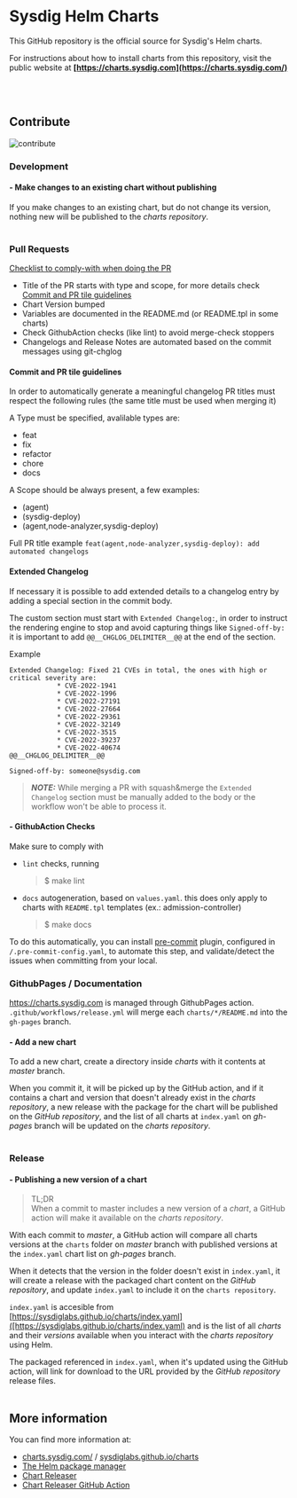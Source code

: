 # Sysdig Helm Charts


This GitHub repository is the official source for Sysdig's Helm charts.

 For instructions about how to install charts from this repository, visit the public website at
**[https://charts.sysdig.com](https://charts.sysdig.com/)**

<br/><br/>

## Contribute

![contribute](https://user-images.githubusercontent.com/1073243/180266068-2695317f-5b05-4075-b432-6861330a5ef3.gif)

### Development

#### - Make changes to an existing chart without publishing

If you make changes to an existing chart, but do not change its version, nothing new will be published to the _charts repository_.
<br/><br/>

### Pull Requests

[Checklist to comply-with when doing the PR](./.github/PULL_REQUEST_TEMPLATE.md)

- Title of the PR starts with type and scope, for more details check [Commit and PR tile guidelines](#commit-and-pr-tile-guidelines)
- Chart Version bumped
- Variables are documented in the README.md (or README.tpl in some charts)
- Check GithubAction checks (like lint) to avoid merge-check stoppers
- Changelogs and Release Notes are automated based on the commit messages using git-chglog

#### Commit and PR tile guidelines
In order to automatically generate a meaningful changelog PR titles must respect the following rules (the same title must be used when merging it)

A Type must be specified, avalilable types are:
- feat
- fix
- refactor
- chore
- docs

A Scope should be always present, a few examples:
- (agent)
- (sysdig-deploy)
- (agent,node-analyzer,sysdig-deploy)

Full PR title example
`feat(agent,node-analyzer,sysdig-deploy): add automated changelogs`

#### Extended Changelog
If necessary it is possible to add extended details to a changelog entry by adding a special section in the commit body.

The custom section must start with `Extended Changelog:`, in order to instruct the rendering engine to stop and avoid capturing things like `Signed-off-by:` it is important to add `@@__CHGLOG_DELIMITER__@@` at the end of the section.

Example
```
Extended Changelog: Fixed 21 CVEs in total, the ones with high or critical severity are:
            * CVE-2022-1941
            * CVE-2022-1996
            * CVE-2022-27191
            * CVE-2022-27664
            * CVE-2022-29361
            * CVE-2022-32149
            * CVE-2022-3515
            * CVE-2022-39237
            * CVE-2022-40674
@@__CHGLOG_DELIMITER__@@

Signed-off-by: someone@sysdig.com
```
> **_NOTE:_**  While merging a PR with squash&merge the `Extended Changelog` section must be manually added to the body or the workflow won't be able to process it.

#### - GithubAction Checks

Make sure to comply with

- `lint` checks, running
    > $ make lint
- `docs` autogeneration, based on `values.yaml`. this does only apply to charts with `README.tpl` templates (ex.: admission-controller)
   > $ make docs


To do this automatically, you can install [pre-commit](https://pre-commit.com/) plugin, configured in `/.pre-commit-config.yaml`, to automate this step, and validate/detect the issues when committing from your local.


### GithubPages / Documentation

https://charts.sysdig.com is managed through GithubPages action.
`.github/workflows/release.yml` will merge each `charts/*/README.md` into the `gh-pages` branch.


#### - Add a new chart

To add a new chart, create a directory inside _charts_ with it contents at _master_ branch.

When you commit it, it will be picked up by the GitHub action, and if it contains a chart and version that doesn't already exist in the _charts repository_, a new release with the package for the chart will be published on the _GitHub repository_,
and the list of all charts at `index.yaml` on _gh-pages_ branch will be updated on the _charts repository_.
<br/><br/>

### Release

#### - Publishing a new version of a chart

> TL;DR
> <br/>When a commit to master includes a new version of a _chart_, a GitHub action will make it available on the _charts repository_.

With each commit to _master_, a GitHub action will compare all charts versions at the `charts` folder on _master_ branch with published versions at the `index.yaml` chart list on _gh-pages_ branch.

When it detects that the version in the folder doesn't exist in  `index.yaml`, it will create a release with the packaged chart content on the _GitHub repository_, and update `index.yaml` to include it on the `charts repository`.

`index.yaml` is accesible from [https://sysdiglabs.github.io/charts/index.yaml]([https://sysdiglabs.github.io/charts/index.yaml) and is the list of all _charts_ and their _versions_ available when you interact with the _charts repository_ using Helm.

The packaged referenced in `index.yaml`, when it's updated using the GitHub action, will link for download to the URL provided by the _GitHub repository_ release files.
<br/><br/>

## More information

You can find more information at:
* [charts.sysdig.com/](https://charts.sysdig.com/) / [sysdiglabs.github.io/charts](https://sysdiglabs.github.io/charts)
* [The Helm package manager](https://helm.sh/)
* [Chart Releaser](https://github.com/helm/chart-releaser)
* [Chart Releaser GitHub Action](https://github.com/helm/chart-releaser-action)
